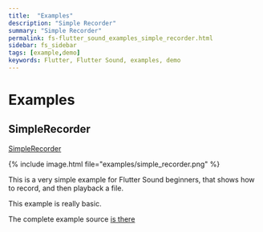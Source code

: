 ```yaml
---
title:  "Examples"
description: "Simple Recorder"
summary: "Simple Recorder"
permalink: fs-flutter_sound_examples_simple_recorder.html
sidebar: fs_sidebar
tags: [example,demo]
keywords: Flutter, Flutter Sound, examples, demo
---
```

# Examples

## SimpleRecorder

[SimpleRecorder](https://github.com/dooboolab/flutter_sound/blob/master/flutter_sound/example/lib/simple_recorder/simple_recorder.dart)

{% include image.html file="examples/simple_recorder.png" %}

This is a very simple example for Flutter Sound beginners, that shows how to record, and then playback a file.

This example is really basic.

The complete example source [is there](https://github.com/dooboolab/flutter_sound/blob/master/flutter_sound/example/lib/simple_recorder/simple_recorder.dart)
